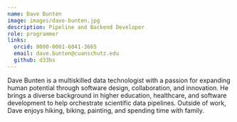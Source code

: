 ```yaml
---
name: Dave Bunten
image: images/dave-bunten.jpg
description: Pipeline and Backend Developer
role: programmer
links:
  orcid: 0000-0001-6041-3665
  email: dave.bunten@cuanschutz.edu
  github: d33bs
---
```


Dave Bunten is a multiskilled data technologist with a passion for expanding human potential through software design, collaboration, and innovation.
He brings a diverse background in higher education, healthcare, and software development to help orchestrate scientific data pipelines.
Outside of work, Dave enjoys hiking, biking, painting, and spending time with family.
